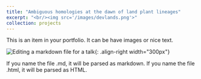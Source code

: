 ```yaml
---
title: "Ambiguous homologies at the dawn of land plant lineages"
excerpt: "<br/><img src='/images/devlands.png'>"
collection: projects
---
```


This is an item in your portfolio. It can be have images or nice text.

![Editing a markdown file for a talk](/images/devlands.png){: .align-right width="300px"}

If you name the file .md, it will be parsed as markdown. If you name the file .html, it will be parsed as HTML. 
